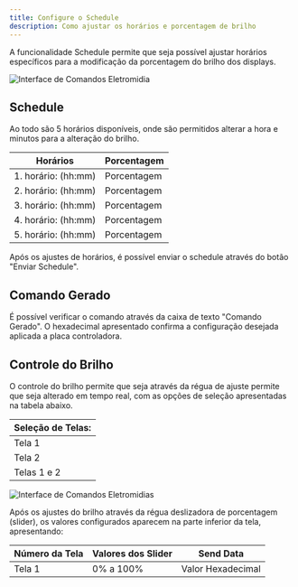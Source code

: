 ```yaml
---
title: Configure o Schedule
description: Como ajustar os horários e porcentagem de brilho
---
```


A funcionalidade Schedule permite que seja possível ajustar horários específicos para a modificação da porcentagem do brilho dos displays. 

![Interface de Comandos Eletromidia](https://intercomelt.netlify.app/assets/images/schedule.jpg) 

## Schedule
Ao todo são 5 horários disponíveis, onde são permitidos alterar a hora e minutos para a alteração do brilho.

| Horários | Porcentagem | 
|----------|----------|
| 1. horário: (hh:mm) | Porcentagem | 
| 2. horário: (hh:mm) | Porcentagem |
| 3. horário: (hh:mm) | Porcentagem | 
| 4. horário: (hh:mm) | Porcentagem | 
| 5. horário: (hh:mm) | Porcentagem | 

Após os ajustes de horários, é possível enviar o schedule através do botão "Enviar Schedule".

## Comando Gerado
É possível verificar o comando através da caixa de texto "Comando Gerado". O hexadecimal apresentado confirma a configuração desejada aplicada a placa controladora.

## Controle do Brilho

O controle do brilho permite que seja através da régua de ajuste permite que seja alterado em tempo real, com as opções de seleção apresentadas na tabela abaixo.

| Seleção de Telas: |
|----------|
| Tela 1 |
| Tela 2 |
| Telas 1 e 2 |

 
![Interface de Comandos Eletromidias](https://intercomelt.netlify.app/assets/images/ajuste-brilho-schedule-2.png)


Após os ajustes do brilho através da régua deslizadora de porcentagem (slider), os valores configurados aparecem na parte inferior da tela, apresentando:

| Número da Tela | Valores dos Slider | Send Data |
|----------|----------|----------|
| Tela 1 |  0% a 100% |  Valor Hexadecimal |